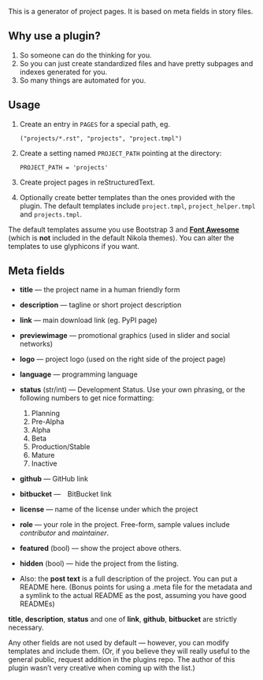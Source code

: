 This is a generator of project pages.  It is based on meta fields in story
files.

Why use a plugin?
-----------------

1. So someone can do the thinking for you.
2. So you can just create standardized files and have pretty subpages and
   indexes generated for you.
3. So many things are automated for you.

Usage
-----

1. Create an entry in `PAGES` for a special path, eg.

       ("projects/*.rst", "projects", "project.tmpl")

2. Create a setting named `PROJECT_PATH` pointing at the directory:

       PROJECT_PATH = 'projects'

3. Create project pages in reStructuredText.
4. Optionally create better templates than the ones provided with the plugin.
   The default templates include `project.tmpl`, `project_helper.tmpl` and
   `projects.tmpl`.

The default templates assume you use Bootstrap 3 and [**Font
Awesome**](http://fortawesome.github.io/Font-Awesome) (which is **not**
included in the default Nikola themes).  You can alter the templates to use
glyphicons if you want.

Meta fields
-----------

* **title** — the project name in a human friendly form
* **description** — tagline or short project description
* **link** — main download link (eg. PyPI page)
* **previewimage** — promotional graphics (used in slider and social networks)
* **logo** — project logo (used on the right side of the project page)
* **language** — programming language
* **status** (str/int) — Development Status.  Use your own phrasing, or the
  following numbers to get nice formatting:

    1. Planning
    2. Pre-Alpha
    3. Alpha
    4. Beta
    5. Production/Stable
    6. Mature
    7. Inactive

* **github** — GitHub link
* **bitbucket** — BitBucket link
* **license** — name of the license under which the project
* **role** — your role in the project.  Free-form, sample values include
  *contributor* and *maintainer*.
* **featured** (bool) — show the project above others.
* **hidden** (bool) — hide the project from the listing.
* Also: the **post text** is a full description of the project.  You can put a
  README here.  (Bonus points for using a .meta file for the metadata and a
  symlink to the actual README as the post, assuming you have good READMEs)

**title**, **description**, **status** and one of **link**, **github**,
**bitbucket** are strictly necessary.

Any other fields are not used by default — however, you can modify templates
and include them.  (Or, if you believe they will really useful to the general
public, request addition in the plugins repo.  The author of this plugin wasn’t
very creative when coming up with the list.)

